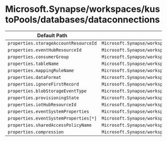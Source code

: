 # Microsoft.Synapse/workspaces/kustoPools/databases/dataconnections

| Default Path | Alias |
|---|---|
| `properties.storageAccountResourceId` | `Microsoft.Synapse/workspaces/kustoPools/databases/dataConnections/EventGrid.storageAccountResourceId` |
| `properties.eventHubResourceId` | `Microsoft.Synapse/workspaces/kustoPools/databases/dataConnections/EventGrid.eventHubResourceId` |
| `properties.consumerGroup` | `Microsoft.Synapse/workspaces/kustoPools/databases/dataConnections/EventGrid.consumerGroup` |
| `properties.tableName` | `Microsoft.Synapse/workspaces/kustoPools/databases/dataConnections/EventGrid.tableName` |
| `properties.mappingRuleName` | `Microsoft.Synapse/workspaces/kustoPools/databases/dataConnections/EventGrid.mappingRuleName` |
| `properties.dataFormat` | `Microsoft.Synapse/workspaces/kustoPools/databases/dataConnections/EventGrid.dataFormat` |
| `properties.ignoreFirstRecord` | `Microsoft.Synapse/workspaces/kustoPools/databases/dataConnections/EventGrid.ignoreFirstRecord` |
| `properties.blobStorageEventType` | `Microsoft.Synapse/workspaces/kustoPools/databases/dataConnections/EventGrid.blobStorageEventType` |
| `properties.provisioningState` | `Microsoft.Synapse/workspaces/kustoPools/databases/dataConnections/EventGrid.provisioningState` |
| `properties.iotHubResourceId` | `Microsoft.Synapse/workspaces/kustoPools/databases/dataConnections/IotHub.iotHubResourceId` |
| `properties.eventSystemProperties` | `Microsoft.Synapse/workspaces/kustoPools/databases/dataConnections/IotHub.eventSystemProperties` |
| `properties.eventSystemProperties[*]` | `Microsoft.Synapse/workspaces/kustoPools/databases/dataConnections/IotHub.eventSystemProperties[*]` |
| `properties.sharedAccessPolicyName` | `Microsoft.Synapse/workspaces/kustoPools/databases/dataConnections/IotHub.sharedAccessPolicyName` |
| `properties.compression` | `Microsoft.Synapse/workspaces/kustoPools/databases/dataConnections/EventHub.compression` |

